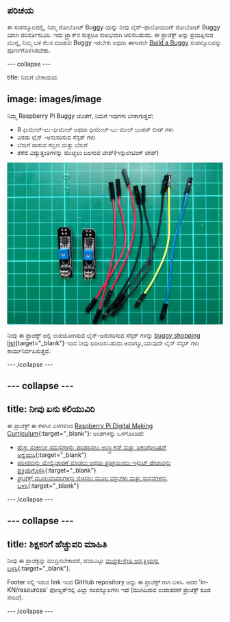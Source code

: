 ## ಪರಿಚಯ

ಈ ಸಂಪನ್ಮೂಲದಲ್ಲಿ, ನಿಮ್ಮ ರೋಬೋಟ್ Buggy ಯನ್ನು ನೀವು ಲೈನ್-ಫಾಲೋಯಿಂಗ್ ರೋಬೋಟ್ Buggy ಯಾಗಿ ಪರಿವರ್ತಿಸುವಿರಿ. ಇದು ಟ್ರ್ಯಾಕ್‌ನ ಸುತ್ತಲೂ ಸುಲಭವಾಗಿ ಚಲಿಸಬಹುದು. ಈ ಪ್ರಾಜೆಕ್ಟ್ ಅನ್ನು ಪ್ರಯತ್ನಿಸುವ ಮುನ್ನ, ನಿಮ್ಮ ಬಳಿ ಕೆಲಸ ಮಾಡುವ Buggy ಇರಬೇಕು ಅಥವಾ ಈಗಾಗಲೇ [Build a Buggy](https://projects.raspberrypi.org/kn-IN/projects/build-a-buggy) ಸಂಪನ್ಮೂಲವನ್ನು ಪೂರ್ಣಗೊಳಿಸಿರಬೇಕು.

<stream class="cloudflare-video" id="6a20279dbfe23651cfe17ebe616b87b7" loop></stream>

--- collapse ---

title: ನಿಮಗೆ ಬೇಕಾದುದು

## image: images/image

ನಿಮ್ಮ Raspberry Pi Buggy ಜೊತೆಗೆ, ನಿಮಗೆ ಇವುಗಳು ಬೇಕಾಗುತ್ತವೆ:

+ 8 ಫೀಮೇಲ್-ಟು-ಫೀಮೇಲ್ ಅಥವಾ ಫೀಮೇಲ್-ಟು-ಮೇಲ್ ಜಂಪರ್ ಲೀಡ್ ಗಳು
+ ಎರಡು ಲೈನ್ -ಅನುಸರಿಸುವ ಸೆನ್ಸರ್ ಗಳು
+ ಬೆಸುಗೆ ಹಾಕುವ ಕಬ್ಬಿಣ ಮತ್ತು ಬೆಸುಗೆ
+ ತೆರೆದ ವಿದ್ಯುತ್ತಂತಿಗಳನ್ನು ಮುಚ್ಚಲು ಬಲಸುವ ಟೇಪ್(ಇನ್ಸುಲೇಟಿಂಗ್ ಟೇಪ್)

![ಘಟಕಗಳು](images/components.jpg)

ನೀವು ಈ ಪ್ರಾಜೆಕ್ಟ್ ಅಲ್ಲಿ ಉಪಯೋಗಿಸುವ ಲೈನ್-ಅನುಸರಿಸುವ ಸೆನ್ಸರ್ ಗಳನ್ನು [buggy shopping list](https://my.aliexpress.com/wishlist/wish_list_product_list.htm?spm=a2g0s.8937460.0.0.EKSrsx&currentGroupId=100000000943756){target="_blank"} ಇಂದ ನೀವು ಖರೀದಿಸಬಹುದು.ಅದಾಗ್ಯೂ,ಯಾವುದೇ ಲೈನ್ ಸೆನ್ಸರ್ ಗಳು ಕಾರ್ಯನಿರ್ವಹಿಸುತ್ತವೆ.

--- /collapse ---

--- collapse ---
---
title: ನೀವು ಏನು ಕಲಿಯುವಿರಿ
---

ಈ ಪ್ರಾಜೆಕ್ಟ್ ಈ ಕೆಳಗಿನ ಎಳೆಗಳಿಂದ [Raspberry Pi Digital Making Curriculum](http://rpf.io/curriculum){:target="_blank"}: ಅಂಶಗಳನ್ನು ಒಳಗೊಂಡಿದೆ:

+ [ಹೆಚ್ಚು ಸಂಕೀರ್ಣ ಸಮಸ್ಯೆಗಳನ್ನು ಪರಿಹರಿಸಲು ಅಬ್ಸ್ಟ್ರಾಕ್ಷನ್ ಮತ್ತು ಡಿಕಂಪೋಸಿಷನ್ ಅನ್ವಯಿಸಿ](https://curriculum.raspberrypi.org/programming/developer/){:target="_blank"}
+ [ಪರಿಸರವನ್ನು ಮೇಲ್ವಿಚಾರಣೆ ಮಾಡಲು ಅಥವಾ ಪ್ರತಿಕ್ರಿಯಿಸಲು ಇನ್ಪುಟ್ ಡೇಟಾವನ್ನು ಪ್ರಕ್ರಿಯೆಗೊಳಿಸಿ](https://curriculum.raspberrypi.org/physical-computing/developer/){:target="_blank"}
+ [ಪ್ರಾಜೆಕ್ಟ್ ಮೂಲಮಾದರಿಗಳನ್ನು ರಚಿಸಲು ಮೂಲ ವಸ್ತುಗಳು ಮತ್ತು ಸಾಧನಗಳನ್ನು ಬಳಸಿ](https://curriculum.raspberrypi.org/manufacture/creator/){:target="_blank"}

--- /collapse ---

--- collapse ---
---
title: ಶಿಕ್ಷಕರಿಗೆ ಹೆಚ್ಚುವರಿ ಮಾಹಿತಿ
---

ನೀವು ಈ ಪ್ರಾಜೆಕ್ಟನ್ನು ಮುದ್ರಿಸಬೇಕಾದರೆ, ದಯವಿಟ್ಟು [ಮುದ್ರಕ-ಸ್ನೇಹಿ ಆವೃತ್ತಿಯನ್ನು ಬಳಸಿ](https://projects.raspberrypi.org/kn-IN/projects/rpi-python-line-following/print){:target="_blank"}.

Footer ನಲ್ಲಿ ಇರುವ link ಇಂದ GitHub repository ಅನ್ನು ಈ ಪ್ರಾಜೆಕ್ಟ್ ಗಾಗಿ ಬಳಸಿ. ಅದರ 'in-KN/resources' ಫೋಲ್ಡರ್‌ನಲ್ಲಿ ಎಲ್ಲಾ ಸಂಪನ್ಮೂಲಗಳು ಇದೆ (ಮುಗಿದಿರುವ ಉದಾಹರಣೆ ಪ್ರಾಜೆಕ್ಟ್ ಕೂಡ ಸೇರಿದೆ).

--- /collapse ---